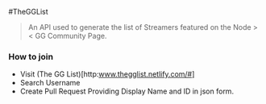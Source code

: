 #TheGGList

> An API used to generate the list of Streamers featured on the Node >< GG Community Page.


### How to join

- Visit (The GG List)[http:www.thegglist.netlify.com/#]
- Search Username
- Create Pull Request Providing Display Name and ID in json form.
